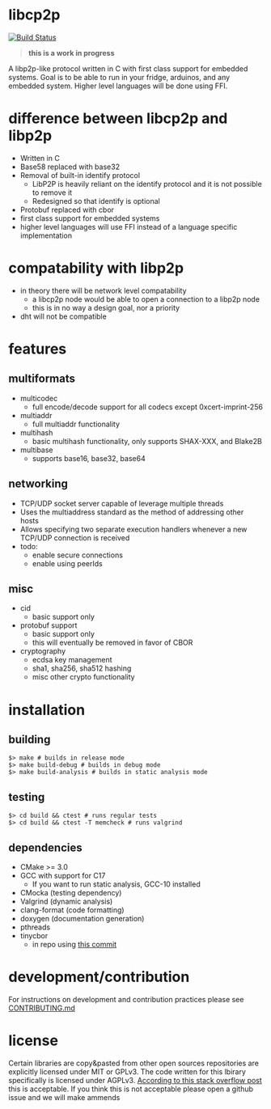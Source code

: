 # libcp2p

[![Build Status](https://travis-ci.com/RTradeLtd/libcp2p.svg?branch=master)](https://travis-ci.com/RTradeLtd/libcp2p)

> **this is a work in progress**

A libp2p-like protocol written in C with first class support for embedded systems. Goal is to be able to run in your fridge, arduinos, and any embedded system. Higher level languages will be done using FFI.

# difference between libcp2p and libp2p

* Written in C
* Base58 replaced with base32
* Removal of built-in identify protocol
  * LibP2P is heavily reliant on the identify protocol and it is not possible to remove it
  * Redesigned so that identify is optional
* Protobuf replaced with cbor
* first class support for embedded systems
* higher level languages will use FFI instead of a language specific implementation

# compatability with libp2p

* in theory there will be network level compatability
  * a libcp2p node would be able to open a connection to a libp2p node
  * this is in no way a design goal, nor a priority
* dht will not be compatible

# features

## multiformats

* multicodec
  * full encode/decode support for all codecs except 0xcert-imprint-256
* multiaddr
  * full multiaddr functionality
* multihash
  * basic multihash functionality, only supports SHAX-XXX, and Blake2B
* multibase
  * supports base16, base32, base64
  
## networking

* TCP/UDP socket server capable of leverage multiple threads
* Uses the multiaddress standard as the method of addressing other hosts
* Allows specifying two separate execution handlers whenever a new TCP/UDP connection is received
* todo:
  * enable secure connections
  * enable using peerIds

## misc

* cid
  * basic support only
* protobuf support
  * basic support only
  * this will eventually be removed in favor of CBOR
* cryptography
  * ecdsa key management
  * sha1, sha256, sha512 hashing
  * misc other crypto functionality

# installation

## building

```shell
$> make # builds in release mode
$> make build-debug # builds in debug mode
$> make build-analysis # builds in static analysis mode
```
## testing

```shell
$> cd build && ctest # runs regular tests
$> cd build && ctest -T memcheck # runs valgrind 
```

## dependencies

* CMake >= 3.0
* GCC with support for C17
  * If you want to run static analysis, GCC-10 installed
* CMocka (testing dependency)
* Valgrind (dynamic analysis)
* clang-format (code formatting)
* doxygen (documentation generation)
* pthreads
* tinycbor
  * in repo using [this commit](https://github.com/intel/tinycbor/commit/085ca40781f7c39febe6d14fb7e5cba342e1804b)


# development/contribution

For instructions on development and contribution practices please see [CONTRIBUTING.md](CONTRIBUTING.md)

# license

Certain libraries are copy&pasted from other open sources repositories are explicitly licensed under MIT or GPLv3. The code written for this lbirary specifically is licensed under AGPLv3. [According to this stack overflow post](https://opensource.stackexchange.com/questions/5909/is-every-license-that-is-gplv3-compatible-also-agplv3-compatible/6785#6785) this is acceptable. If you think this is not acceptable please open a github issue and we will make ammends